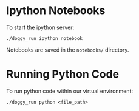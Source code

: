 # Ipython Notebooks

To start the ipython server:

```
./doggy_run ipython notebook
```

Notebooks are saved in the `notebooks/` directory.

# Running Python Code

To run python code within our virtual environment:

```
./doggy_run python <file_path>
```

